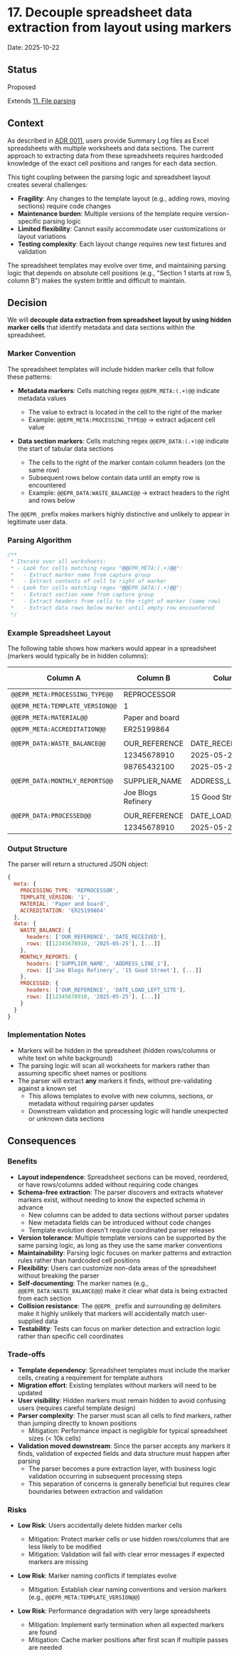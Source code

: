 # 17. Decouple spreadsheet data extraction from layout using markers

Date: 2025-10-22

## Status

Proposed

Extends [11. File parsing](0011-file-parsing.md)

## Context

As described in [ADR 0011](0011-file-parsing.md), users provide Summary Log files as Excel spreadsheets with multiple worksheets and data sections. The current approach to extracting data from these spreadsheets requires hardcoded knowledge of the exact cell positions and ranges for each data section.

This tight coupling between the parsing logic and spreadsheet layout creates several challenges:

- **Fragility**: Any changes to the template layout (e.g., adding rows, moving sections) require code changes
- **Maintenance burden**: Multiple versions of the template require version-specific parsing logic
- **Limited flexibility**: Cannot easily accommodate user customizations or layout variations
- **Testing complexity**: Each layout change requires new test fixtures and validation

The spreadsheet templates may evolve over time, and maintaining parsing logic that depends on absolute cell positions (e.g., "Section 1 starts at row 5, column B") makes the system brittle and difficult to maintain.

## Decision

We will **decouple data extraction from spreadsheet layout by using hidden marker cells** that identify metadata and data sections within the spreadsheet.

### Marker Convention

The spreadsheet templates will include hidden marker cells that follow these patterns:

- **Metadata markers**: Cells matching regex `@@EPR_META:(.+)@@` indicate metadata values
  - The value to extract is located in the cell to the right of the marker
  - Example: `@@EPR_META:PROCESSING_TYPE@@` → extract adjacent cell value

- **Data section markers**: Cells matching regex `@@EPR_DATA:(.+)@@` indicate the start of tabular data sections
  - The cells to the right of the marker contain column headers (on the same row)
  - Subsequent rows below contain data until an empty row is encountered
  - Example: `@@EPR_DATA:WASTE_BALANCE@@` → extract headers to the right and rows below

The `@@EPR_` prefix makes markers highly distinctive and unlikely to appear in legitimate user data.

### Parsing Algorithm

```javascript
/**
 * Iterate over all worksheets:
 * - Look for cells matching regex "@@EPR_META:(.+)@@":
 *   - Extract marker name from capture group
 *   - Extract contents of cell to right of marker
 * - Look for cells matching regex "@@EPR_DATA:(.+)@@":
 *   - Extract section name from capture group
 *   - Extract headers from cells to the right of marker (same row)
 *   - Extract data rows below marker until empty row encountered
 */
```

### Example Spreadsheet Layout

The following table shows how markers would appear in a spreadsheet (markers would typically be in hidden columns):

| Column A                        | Column B           | Column C            | Column D | Column E |
| ------------------------------- | ------------------ | ------------------- | -------- | -------- |
| `@@EPR_META:PROCESSING_TYPE@@`  | REPROCESSOR        |                     |          |          |
| `@@EPR_META:TEMPLATE_VERSION@@` | 1                  |                     |          |          |
| `@@EPR_META:MATERIAL@@`         | Paper and board    |                     |          |          |
| `@@EPR_META:ACCREDITATION@@`    | ER25199864         |                     |          |          |
|                                 |                    |                     |          |          |
| `@@EPR_DATA:WASTE_BALANCE@@`    | OUR_REFERENCE      | DATE_RECEIVED       |          |          |
|                                 | 12345678910        | 2025-05-25          |          |          |
|                                 | 98765432100        | 2025-05-26          |          |          |
|                                 |                    |                     |          |          |
| `@@EPR_DATA:MONTHLY_REPORTS@@`  | SUPPLIER_NAME      | ADDRESS_LINE_1      |          |          |
|                                 | Joe Blogs Refinery | 15 Good Street      |          |          |
|                                 |                    |                     |          |          |
| `@@EPR_DATA:PROCESSED@@`        | OUR_REFERENCE      | DATE_LOAD_LEFT_SITE |          |          |
|                                 | 12345678910        | 2025-05-25          |          |          |

### Output Structure

The parser will return a structured JSON object:

```javascript
{
  meta: {
    PROCESSING_TYPE: 'REPROCESSOR',
    TEMPLATE_VERSION: '1',
    MATERIAL: 'Paper and board',
    ACCREDITATION: 'ER25199864'
  },
  data: {
    WASTE_BALANCE: {
      headers: ['OUR_REFERENCE', 'DATE_RECEIVED'],
      rows: [[12345678910, '2025-05-25'], [...]]
    },
    MONTHLY_REPORTS: {
      headers: ['SUPPLIER_NAME', 'ADDRESS_LINE_1'],
      rows: [['Joe Blogs Refinery', '15 Good Street'], [...]]
    },
    PROCESSED: {
      headers: ['OUR_REFERENCE', 'DATE_LOAD_LEFT_SITE'],
      rows: [[12345678910, '2025-05-25'], [...]]
    }
  }
}
```

### Implementation Notes

- Markers will be hidden in the spreadsheet (hidden rows/columns or white text on white background)
- The parsing logic will scan all worksheets for markers rather than assuming specific sheet names or positions
- The parser will extract **any** markers it finds, without pre-validating against a known set
  - This allows templates to evolve with new columns, sections, or metadata without requiring parser updates
  - Downstream validation and processing logic will handle unexpected or unknown data sections

## Consequences

### Benefits

- **Layout independence**: Spreadsheet sections can be moved, reordered, or have rows/columns added without requiring code changes
- **Schema-free extraction**: The parser discovers and extracts whatever markers exist, without needing to know the expected schema in advance
  - New columns can be added to data sections without parser updates
  - New metadata fields can be introduced without code changes
  - Template evolution doesn't require coordinated parser releases
- **Version tolerance**: Multiple template versions can be supported by the same parsing logic, as long as they use the same marker conventions
- **Maintainability**: Parsing logic focuses on marker patterns and extraction rules rather than hardcoded cell positions
- **Flexibility**: Users can customize non-data areas of the spreadsheet without breaking the parser
- **Self-documenting**: The marker names (e.g., `@@EPR_DATA:WASTE_BALANCE@@`) make it clear what data is being extracted from each section
- **Collision resistance**: The `@@EPR_` prefix and surrounding `@@` delimiters make it highly unlikely that markers will accidentally match user-supplied data
- **Testability**: Tests can focus on marker detection and extraction logic rather than specific cell coordinates

### Trade-offs

- **Template dependency**: Spreadsheet templates must include the marker cells, creating a requirement for template authors
- **Migration effort**: Existing templates without markers will need to be updated
- **User visibility**: Hidden markers must remain hidden to avoid confusing users (requires careful template design)
- **Parser complexity**: The parser must scan all cells to find markers, rather than jumping directly to known positions
  - Mitigation: Performance impact is negligible for typical spreadsheet sizes (< 10k cells)
- **Validation moved downstream**: Since the parser accepts any markers it finds, validation of expected fields and data structure must happen after parsing
  - The parser becomes a pure extraction layer, with business logic validation occurring in subsequent processing steps
  - This separation of concerns is generally beneficial but requires clear boundaries between extraction and validation

### Risks

- **Low Risk**: Users accidentally delete hidden marker cells
  - Mitigation: Protect marker cells or use hidden rows/columns that are less likely to be modified
  - Mitigation: Validation will fail with clear error messages if expected markers are missing

- **Low Risk**: Marker naming conflicts if templates evolve
  - Mitigation: Establish clear naming conventions and version markers (e.g., `@@EPR_META:TEMPLATE_VERSION@@`)

- **Low Risk**: Performance degradation with very large spreadsheets
  - Mitigation: Implement early termination when all expected markers are found
  - Mitigation: Cache marker positions after first scan if multiple passes are needed

